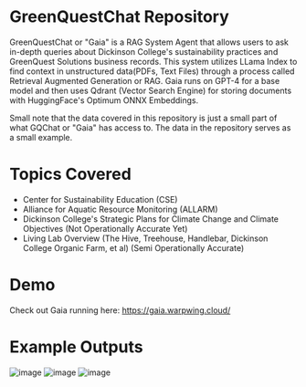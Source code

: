# GreenQuestChat Repository
GreenQuestChat or "Gaia" is a RAG System Agent that allows users to ask in-depth queries about Dickinson College's sustainability practices and GreenQuest Solutions business records. This system utilizes LLama Index to find context in unstructured data(PDFs, Text Files) through a process called Retrieval Augmented Generation or RAG. Gaia runs on GPT-4 for a base model and then uses Qdrant (Vector Search Engine) for storing documents with HuggingFace's Optimum ONNX Embeddings. 

Small note that the data covered in this repository is just a small part of what GQChat or "Gaia" has access to. The data in the repository serves as a small example.
# Topics Covered 
- Center for Sustainability Education (CSE)
- Alliance for Aquatic Resource Monitoring (ALLARM)
- Dickinson College's Strategic Plans for Climate Change and Climate Objectives (Not Operationally Accurate Yet)
- Living Lab Overview (The Hive, Treehouse, Handlebar, Dickinson College Organic Farm, et al) (Semi Operationally Accurate)
# Demo
Check out Gaia running here: https://gaia.warpwing.cloud/

# Example Outputs
![image](https://github.com/WarpWing/GreenQuestChat/assets/28925758/878bb681-7c01-450a-9cc6-c9c8d1addb52)
![image](https://github.com/WarpWing/GreenQuestChat/assets/28925758/ee2cccd3-4a98-467b-a773-9f8258b03fb5)
![image](https://github.com/WarpWing/GreenQuestChat/assets/28925758/25502bbf-a117-4d4a-af0d-04e783473ae1)

